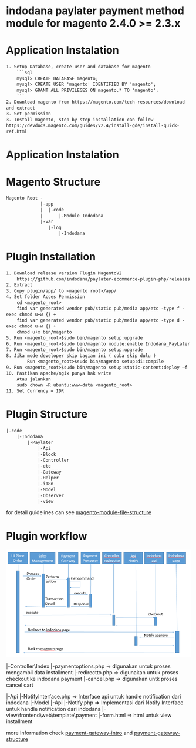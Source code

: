 # indodana paylater payment method module for magento 2.4.0 >= 2.3.x 
# Application Instalation
    1. Setup Database, create user and database for magento 
        ```sql
        mysql> CREATE DATABASE magento;
        mysql> CREATE USER 'magento' IDENTIFIED BY 'magento';
        mysql> GRANT ALL PRIVILEGES ON magento.* TO 'magento';
        ```
    2. Download magento from https://magento.com/tech-resources/download and extract 
    3. Set permission 
    3. Install magento, step by step installation can follow https://devdocs.magento.com/guides/v2.4/install-gde/install-quick-ref.html

# Application Instalation
# Magento Structure
    Magento Root -
                 |-app
                 |  |-code
                 |      |-Module Indodana
                 |-var
                    |-log
                        |-Indodana
# Plugin Installation 
    1. Download release version Plugin MagentoV2
        https://github.com/indodana/paylater-ecommerce-plugin-php/releases
    2. Extract 
    3. Copy plugin/app/ to <magento root>/app/
    4. Set folder Acces Permission 
        cd <magento_root>
        find var generated vendor pub/static pub/media app/etc -type f -exec chmod u+w {} +
        find var generated vendor pub/static pub/media app/etc -type d -exec chmod u+w {} +
        chmod u+x bin/magento
    5. Run <magento_root>$sudo bin/magento setup:upgrade
    6. Run <magento_root>$sudo bin/magento module:enable Indodana_PayLater
    7. Run <magento_root>$sudo bin/magento setup:upgrade
    8. Jika mode developer skip bagian ini ( coba skip dulu ) 
            Run <magento_root>$sudo bin/magento setup:di:compile
    9. Run <magento_root>$sudo bin/magento setup:static-content:deploy –f
    10. Pastikan apache/ngix punya hak write
        Atau jalankan 
        sudo chown -R ubuntu:www-data <magento_root>
    11. Set Currency = IDR
   

# Plugin Structure
    |-code
        |-Indodana
            |-Paylater
                |-Api
                |-Block
                |-Controller
                |-etc
                |-Gateway
                |-Helper
                |-i18n
                |-Model
                |-Observer
                |-view
for detail guidelines can see [magento-module-file-structure](https://devdocs.magento.com/guides/v2.4/extension-dev-guide/build/module-file-structure.html)



# Plugin workflow 
![alt Plugin workflow](docs/flow.PNG)


|-Controller\Index
    |-paymentoptions.php    => digunakan untuk proses mengambil data installment
    |-redirectto.php        => digunakan untuk proses checkout ke indodana payment
    |-cancel.php            => digunakan untk proses cancel cart

|-Api
    |-NotifyInterface.php   => Interface api untuk handle notification dari indodana
|-Model
    |-Api
        |-Notify.php        => Implementasi dari Notify Interface untuk handle notification dari indodana
|-view\frontend\web\template\payment
    |-form.html             => html untuk view installment



more Information check [payment-gateway-intro](https://devdocs.magento.com/guides/v2.3/payments-integrations/payment-gateway/payment-gateway-intro.html) 
and [payment-gateway-structure](https://devdocs.magento.com/guides/v2.4/payments-integrations/payment-gateway/payment-gateway-structure.html)

